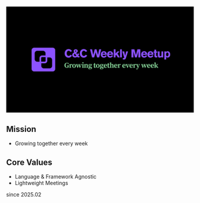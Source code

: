 ![Landing Image](/profile/I1.png)

## Mission
* Growing together every week

## Core Values
* Language & Framework Agnostic  
* Lightweight Meetings  


since 2025.02
